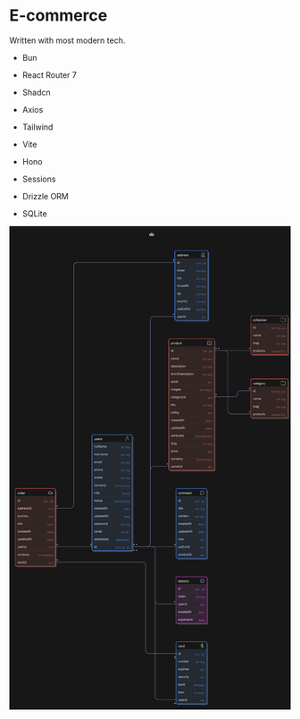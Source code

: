 # E-commerce
Written with most modern tech.

* Bun

* React Router 7
* Shadcn
* Axios
* Tailwind
* Vite

* Hono
* Sessions
* Drizzle ORM
* SQLite

![Db diagram](diagram.png)